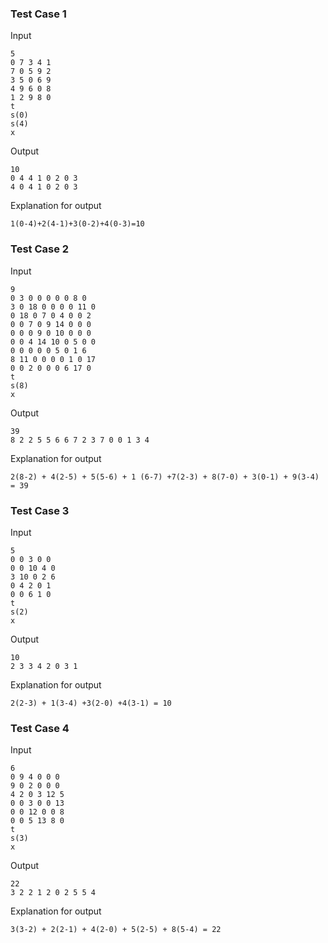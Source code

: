 ### Test Case 1

Input

```
5
0 7 3 4 1
7 0 5 9 2
3 5 0 6 9
4 9 6 0 8
1 2 9 8 0
t
s(0)
s(4)
x
```


Output

```
10
0 4 4 1 0 2 0 3
4 0 4 1 0 2 0 3
```

Explanation for output

```
1(0-4)+2(4-1)+3(0-2)+4(0-3)=10
```

### Test Case 2

Input

```
9
0 3 0 0 0 0 0 8 0
3 0 18 0 0 0 0 11 0
0 18 0 7 0 4 0 0 2
0 0 7 0 9 14 0 0 0 
0 0 0 9 0 10 0 0 0 
0 0 4 14 10 0 5 0 0
0 0 0 0 0 5 0 1 6
8 11 0 0 0 0 1 0 17
0 0 2 0 0 0 6 17 0
t
s(8)
x
```


Output

```
39
8 2 2 5 5 6 6 7 2 3 7 0 0 1 3 4
```

Explanation for output

```
2(8-2) + 4(2-5) + 5(5-6) + 1 (6-7) +7(2-3) + 8(7-0) + 3(0-1) + 9(3-4) = 39
```


### Test Case 3

Input

```
5
0 0 3 0 0
0 0 10 4 0
3 10 0 2 6
0 4 2 0 1
0 0 6 1 0
t
s(2)
x
```


Output

```
10
2 3 3 4 2 0 3 1
```

Explanation for output

```
2(2-3) + 1(3-4) +3(2-0) +4(3-1) = 10
```


### Test Case 4

Input

```
6
0 9 4 0 0 0
9 0 2 0 0 0
4 2 0 3 12 5
0 0 3 0 0 13
0 0 12 0 0 8
0 0 5 13 8 0
t
s(3)
x
```


Output

```
22
3 2 2 1 2 0 2 5 5 4
```

Explanation for output

```
3(3-2) + 2(2-1) + 4(2-0) + 5(2-5) + 8(5-4) = 22
```

